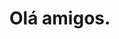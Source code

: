 <h1>Olá amigos.</h1>

<!---
Samuel201927/Samuel201927 is a ✨ special ✨ repository because its `README.md` (this file) appears on your GitHub profile.
You can click the Preview link to take a look at your changes.
--->
